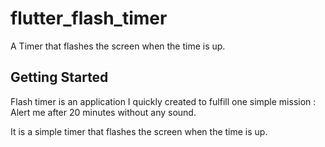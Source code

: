 # flutter_flash_timer

A Timer that flashes the screen when the time is up.

## Getting Started

Flash timer is an application I quickly created to fulfill one simple mission :
Alert me after 20 minutes without any sound.

It is a simple timer that flashes the screen when the time is up.